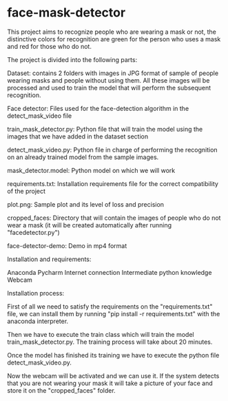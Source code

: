 # face-mask-detector

This project aims to recognize people who are wearing a mask or not, the distinctive colors for recognition are green for the person who uses a mask and red for those who do not.

The project is divided into the following parts:

Dataset: contains 2 folders with images in JPG format of sample of people wearing masks and people without using them. All these images will be processed and used to train the model that will perform the subsequent recognition.

Face detector: Files used for the face-detection algorithm in the detect_mask_video file

train_mask_detector.py: Python file that will train the model using the images that we have added in the dataset section

detect_mask_video.py: Python file in charge of performing the recognition on an already trained model from the sample images.

mask_detector.model: Python model on which we will work

requirements.txt: Installation requirements file for the correct compatibility of the project

plot.png: Sample plot and its level of loss and precision

cropped_faces: Directory that will contain the images of people who do not wear a mask (it will be created automatically after running "facedetector.py")

face-detector-demo: Demo in mp4 format

Installation and requirements:

Anaconda Pycharm Internet connection Intermediate python knowledge Webcam

Installation process:

First of all we need to satisfy the requirements on the "requirements.txt" file, we can install them by running "pip install -r requirements.txt" with the anaconda interpreter.

Then we have to execute the train class which will train the model train_mask_detector.py. The training process will take about 20 minutes.

Once the model has finished its training we have to execute the python file detect_mask_video.py.

Now the webcam will be activated and we can use it. If the system detects that you are not wearing your mask it will take a picture of your face and store it on the "cropped_faces" folder.
